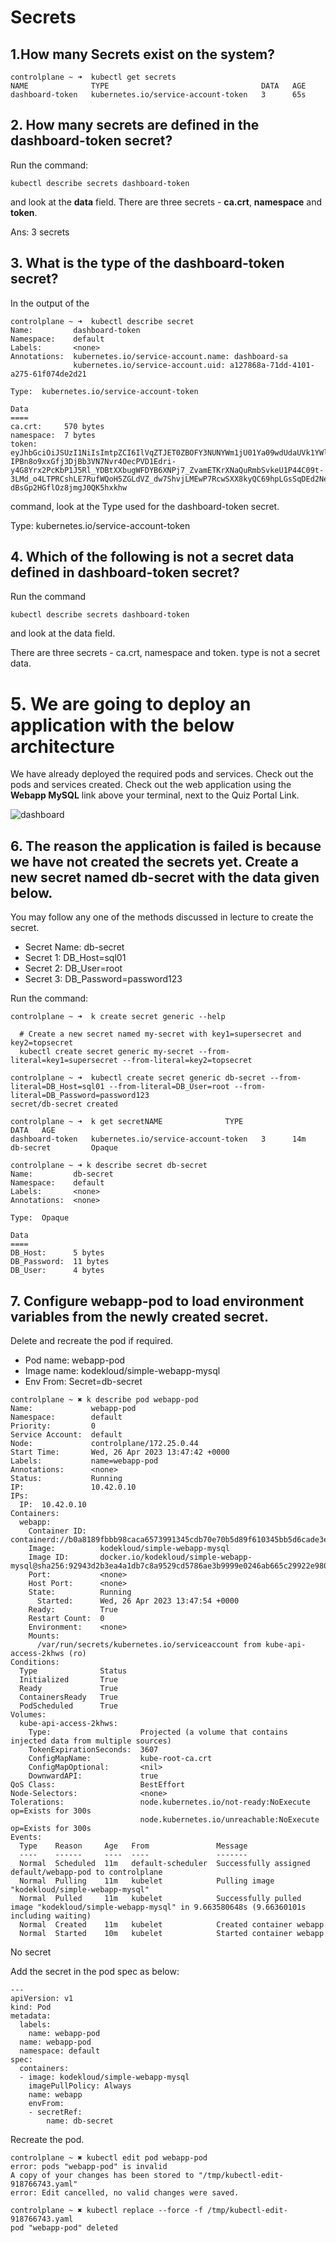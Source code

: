 # Secrets 
## 1.How many Secrets exist on the system?
````
controlplane ~ ➜  kubectl get secrets
NAME              TYPE                                  DATA   AGE
dashboard-token   kubernetes.io/service-account-token   3      65s
````

## 2. How many secrets are defined in the dashboard-token secret?

Run the command: 
````
kubectl describe secrets dashboard-token 
````
and look at the **data** field.
There are three secrets - **ca.crt**, **namespace** and **token**.

Ans: 3 secrets

## 3. What is the type of the dashboard-token secret?
In the output of the 
````
controlplane ~ ➜  kubectl describe secret 
Name:         dashboard-token
Namespace:    default
Labels:       <none>
Annotations:  kubernetes.io/service-account.name: dashboard-sa
              kubernetes.io/service-account.uid: a127868a-71dd-4101-a275-61f074de2d21

Type:  kubernetes.io/service-account-token

Data
====
ca.crt:     570 bytes
namespace:  7 bytes
token:      eyJhbGciOiJSUzI1NiIsImtpZCI6IlVqZTJET0ZBOFY3NUNYWm1jU01Ya09wdUdaUVk1YWlPd2FxZWxnZ1RBOTAifQ.eyJpc3MiOiJrdWJlcm5ldGVzL3NlcnZpY2VhY2NvdW50Iiwia3ViZXJuZXRlcy5pby9zZXJ2aWNlYWNjb3VudC9uYW1lc3BhY2UiOiJkZWZhdWx0Iiwia3ViZXJuZXRlcy5pby9zZXJ2aWNlYWNjb3VudC9zZWNyZXQubmFtZSI6ImRhc2hib2FyZC10b2tlbiIsImt1YmVybmV0ZXMuaW8vc2VydmljZWFjY291bnQvc2VydmljZS1hY2NvdW50Lm5hbWUiOiJkYXNoYm9hcmQtc2EiLCJrdWJlcm5ldGVzLmlvL3NlcnZpY2VhY2NvdW50L3NlcnZpY2UtYWNjb3VudC51aWQiOiJhMTI3ODY4YS03MWRkLTQxMDEtYTI3NS02MWYwNzRkZTJkMjEiLCJzdWIiOiJzeXN0ZW06c2VydmljZWFjY291bnQ6ZGVmYXVsdDpkYXNoYm9hcmQtc2EifQ.Zm3hutcGsXXycFvdRgnVTF4NjVlJHTJdJb9Xz6k96haUmSe5UPP0vUCBZLXEOJ9ywNlJinERaKDrmCZr05F8fB8cj8-IPBn8o9xxGfj3DjBb3VN7Nvr4OecPVD1Edri-y4G8Yrx2PcKbP1J5Rl_YDBtXXbugWFDYB6XNPj7_ZvamETKrXNaQuRmbSvkeU1P44C09t-3LMd_o4LTPRCshLE7RufWQoH5ZGLdVZ_dw7ShvjLMEwP7RcwSXX8kyQC69hpLGsSqDEd2Ne4zZbLAlvh9o9PfNJSlHw8VnMa3wFmzUkKPdve9b7AR9SwQ-dBsGp2HGflOz8jmgJ0QK5hxkhw

````
command, look at the Type used for the dashboard-token secret.

Type:  kubernetes.io/service-account-token

## 4. Which of the following is not a secret data defined in dashboard-token secret?

Run the command 
````
kubectl describe secrets dashboard-token 
````

and look at the data field.

There are three secrets - ca.crt, namespace and token. type is not a secret data.

# 5. We are going to deploy an application with the below architecture


We have already deployed the required pods and services. Check out the pods and services created. Check out the web application using the **Webapp MySQL** link above your terminal, next to the Quiz Portal Link.

![dashboard](./data/2.3.PNG )

## 6. The reason the application is failed is because we have not created the secrets yet. Create a new secret named db-secret with the data given below.

You may follow any one of the methods discussed in lecture to create the secret.

- Secret Name: db-secret
- Secret 1: DB_Host=sql01
- Secret 2: DB_User=root
- Secret 3: DB_Password=password123

Run the command: 

````
controlplane ~ ➜  k create secret generic --help

  # Create a new secret named my-secret with key1=supersecret and key2=topsecret
  kubectl create secret generic my-secret --from-literal=key1=supersecret --from-literal=key2=topsecret
````

````
controlplane ~ ➜  kubectl create secret generic db-secret --from-literal=DB_Host=sql01 --from-literal=DB_User=root --from-literal=DB_Password=password123
secret/db-secret created

controlplane ~ ➜  k get secretNAME              TYPE                                  DATA   AGE
dashboard-token   kubernetes.io/service-account-token   3      14m
db-secret         Opaque 

controlplane ~ ➜ k describe secret db-secret
Name:         db-secret
Namespace:    default
Labels:       <none>
Annotations:  <none>

Type:  Opaque

Data
====
DB_Host:      5 bytes
DB_Password:  11 bytes
DB_User:      4 bytes
````

## 7. Configure webapp-pod to load environment variables from the newly created secret.

Delete and recreate the pod if required.
- Pod name: webapp-pod
- Image name: kodekloud/simple-webapp-mysql
- Env From: Secret=db-secret

````
controlplane ~ ✖ k describe pod webapp-pod
Name:             webapp-pod
Namespace:        default
Priority:         0
Service Account:  default
Node:             controlplane/172.25.0.44
Start Time:       Wed, 26 Apr 2023 13:47:42 +0000
Labels:           name=webapp-pod
Annotations:      <none>
Status:           Running
IP:               10.42.0.10
IPs:
  IP:  10.42.0.10
Containers:
  webapp:
    Container ID:   containerd://b0a8189fbbb98caca6573991345cdb70e70b5d89f610345bb5d6cade3e041d3c
    Image:          kodekloud/simple-webapp-mysql
    Image ID:       docker.io/kodekloud/simple-webapp-mysql@sha256:92943d2b3ea4a1db7c8a9529cd5786ae3b9999e0246ab665c29922e9800d1b41
    Port:           <none>
    Host Port:      <none>
    State:          Running
      Started:      Wed, 26 Apr 2023 13:47:54 +0000
    Ready:          True
    Restart Count:  0
    Environment:    <none>
    Mounts:
      /var/run/secrets/kubernetes.io/serviceaccount from kube-api-access-2khws (ro)
Conditions:
  Type              Status
  Initialized       True 
  Ready             True 
  ContainersReady   True 
  PodScheduled      True 
Volumes:
  kube-api-access-2khws:
    Type:                    Projected (a volume that contains injected data from multiple sources)
    TokenExpirationSeconds:  3607
    ConfigMapName:           kube-root-ca.crt
    ConfigMapOptional:       <nil>
    DownwardAPI:             true
QoS Class:                   BestEffort
Node-Selectors:              <none>
Tolerations:                 node.kubernetes.io/not-ready:NoExecute op=Exists for 300s
                             node.kubernetes.io/unreachable:NoExecute op=Exists for 300s
Events:
  Type    Reason     Age   From               Message
  ----    ------     ----  ----               -------
  Normal  Scheduled  11m   default-scheduler  Successfully assigned default/webapp-pod to controlplane
  Normal  Pulling    11m   kubelet            Pulling image "kodekloud/simple-webapp-mysql"
  Normal  Pulled     11m   kubelet            Successfully pulled image "kodekloud/simple-webapp-mysql" in 9.663580648s (9.66360101s including waiting)
  Normal  Created    11m   kubelet            Created container webapp
  Normal  Started    10m   kubelet            Started container webapp

````
No secret 


Add the secret in the pod spec as below:
````
---
apiVersion: v1 
kind: Pod 
metadata:
  labels:
    name: webapp-pod
  name: webapp-pod
  namespace: default 
spec:
  containers:
  - image: kodekloud/simple-webapp-mysql
    imagePullPolicy: Always
    name: webapp
    envFrom:
    - secretRef:
        name: db-secret
````
Recreate the pod.
````
controlplane ~ ✖ kubectl edit pod webapp-pod
error: pods "webapp-pod" is invalid
A copy of your changes has been stored to "/tmp/kubectl-edit-918766743.yaml"
error: Edit cancelled, no valid changes were saved.

controlplane ~ ✖ kubectl replace --force -f /tmp/kubectl-edit-918766743.yaml
pod "webapp-pod" deleted
````